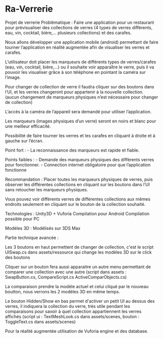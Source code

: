 # Ra-Verrerie
 Projet de verrerie 
Problématique :  Faire une application pour un restaurant pour prévisualiser des collections de verres (4 types de verres différents, eau, vin, cocktail, bière,... plusieurs collections) et des carafes.  
 
Nous allons développer une application mobile (android) permettant de faire tourner l’application en réalité augmentée afin de visualiser les verres et carafes. 
 
L’utilisateur doit placer les marqueurs de différents types de verres/carafes (eau, vin, cocktail, bière,...) ou il souhaite voir apparaître le verre, puis il va pouvoir les visualiser grâce à son téléphone en pointant la caméra sur l’image. 
 
Pour changer de collection de verre il faudra cliquer sur des boutons dans l’UI, et les verres changeront pour appartenir à la nouvelle collection. (aucun changement de marqueurs physiques n’est nécessaire pour changer de collection)  
 
L’accès à la caméra de l’appareil sera demandé pour utiliser l’application. 
 
Les marqueurs (images physiques d’un verre) seront en noirs et blanc pour une meilleur efficacité. 
 
Possibilité de faire tourner les verres et les carafes en cliquant à droite et à gauche sur l’écran. 
 
Point fort :  - La reconnaissance des marqueurs est rapide et fiable. 
 
Points faibles : - Demande des marqueurs physiques des différents verres pour fonctionner.  - Connection internet obligatoire pour que l’application fonctionne 
 
Recommandation : Placer toutes les marqueurs physiques de verres, puis observer les différentes collections en cliquant sur les boutons dans l’UI sans retoucher les marqueurs physiques. 
 
Vous pouvez voir différents verres de différentes collections aux mêmes endroits seulement en cliquant sur le bouton de la collection souhaité. 
 
 
Technologies : Unity3D + Vuforia Compilation pour Android Compilation possible pour PC  
 
Modèles 3D : Modélisés sur 3DS Max 



Partie technique avancée : 

 Les 3 boutons en haut permettent de changer de collection, c'est le script UISwap.cs dans assets/ressource qui change les modèles 3D sur le click des boutons
 
 Cliquer sur un bouton fera aussi apparaitre un autre menu permettant de comparer une collection avec une autre (script dans assets : SwapButton.cs, CompareScript.cs ActiveComparObjects.cs) 
 
La comparaison prendre la modèle actuel et celui cliqué par le nouveau boutton, nous verrons les 2 modèles 3D en même temps.

Le bouton Hidden/Show en bas permet d'activer un petit UI au dessus des verres, il indiquera la collection du verre, très utile pendant les comparaisons pour savoir à quel collection appartiennent les verres affichés (script  ui : TextMeshLook.cs dans assets/scenes, bouton : ToggleText.cs dans assets/scenes)

Pour la réalité augmentée utilisation de Vuforia engine et des database.

 
 
 

